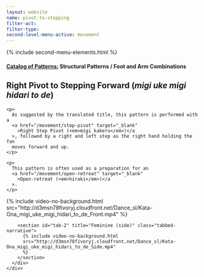 ```yaml
---
layout: website
name: pivot-to-stepping
filter-act:
filter-type:
second-level-menu-active: movement
---
```


{% include second-menu-elements.html %}

<main class="page-content">
  <div class="text-container">
    <h4>
      <a href="/movement/">Catalog of Patterns:</a> Structural Patterns / Foot
      and Arm Combinations
    </h4>
    <h2>
      Right Pivot to Stepping Forward (<em>migi uke migi hidari to de</em>)
    </h2>

    <p>
      As suggested by the translated title, this pattern is performed with a
      <a href="/movement/step-pivot" target="_blank"
        >Right Step Pivot (<em>migi kakeru</em>)</a
      >, followed by a right and left step as the right hand holding the fan
      moves forward and up.
    </p>

    <p>
      This pattern is often used as a preparation for an
      <a href="/movement/open-retreat" target="_blank"
        >Open-retreat (<em>hiraki</em>)</a
      >.
    </p>
  </div>

  <div class="tabs-container">
    <div class="tabs-container__links">
      <div class="wrapper">
        <div id="tabs"></div>
      </div>
    </div>
    <div class="tabs-container__content">
      <div class="wrapper">
        <section id="tab-1" title="Feminine (front)" class="tabbed-narrative">
          {% include video-no-background.html
          src="http://d3msn78fivoryj.cloudfront.net/Dance_sl/Kata-Ona_migi_uke_migi_hidari_to_de_Front.mp4"
          %}
        </section>

        <section id="tab-2" title="Feminine (side)" class="tabbed-narrative">
          {% include video-no-background.html
          src="http://d3msn78fivoryj.cloudfront.net/Dance_sl/Kata-Ona_migi_uke_migi_hidari_to_de_Side.mp4"
          %}
        </section>
      </div>
    </div>
  </div>
</main>
